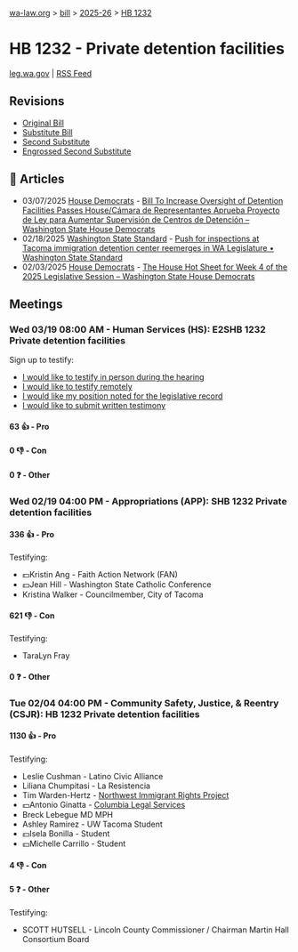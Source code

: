 [wa-law.org](/) > [bill](/bill/) > [2025-26](/bill/2025-26/) > [HB 1232](/bill/2025-26/hb/1232/)

# HB 1232 - Private detention facilities
[leg.wa.gov](https://app.leg.wa.gov/billsummary?BillNumber=1232&Year=2025&Initiative=false) | [RSS Feed](./rss.xml)

## Revisions
* [Original Bill](1/)
* [Substitute Bill](S/)
* [Second Substitute](S2/)
* [Engrossed Second Substitute](S2.E/)

## 📰 Articles
* 03/07/2025 [House Democrats](/org/house_democrats/) - [Bill To Increase Oversight of Detention Facilities Passes House/Cámara de Representantes Aprueba Proyecto de Ley para Aumentar Supervisión de Centros de Detención – Washington State House Democrats](https://housedemocrats.wa.gov/blog/2025/03/07/bill-to-increase-oversight-of-detention-facilities-passes-house-camara-de-representantes-aprueba-proyecto-de-ley-para-aumentar-supervision-de-centros-de-detencion/#:~:text=House%20Bill%201232)
* 02/18/2025 [Washington State Standard](/org/washington_state_standard/) - [Push for inspections at Tacoma immigration detention center reemerges in WA Legislature • Washington State Standard](https://washingtonstatestandard.com/2025/02/17/push-for-inspections-at-tacoma-immigration-detention-center-reemerges-in-wa-legislature/#:~:text=House%20Bill%201232)
* 02/03/2025 [House Democrats](/org/house_democrats/) - [The House Hot Sheet for Week 4 of the 2025 Legislative Session – Washington State House Democrats](https://housedemocrats.wa.gov/blog/2025/02/03/the-house-hot-sheet-for-week-4-of-the-2025-legislative-session/#:~:text=HB%201232)

## Meetings
### Wed 03/19 08:00 AM - Human Services (HS): E2SHB 1232 Private detention facilities
Sign up to testify:
* [I would like to testify in person during the hearing](https://app.leg.wa.gov/csi/Testifier/Add?chamber=House&mId=33076&aId=165726&caId=26407&tId=1)
* [I would like to testify remotely](https://app.leg.wa.gov/csi/Testifier/Add?chamber=House&mId=33076&aId=165726&caId=26407&tId=2)
* [I would like my position noted for the legislative record](https://app.leg.wa.gov/csi/Testifier/Add?chamber=House&mId=33076&aId=165726&caId=26407&tId=3)
* [I would like to submit written testimony](https://app.leg.wa.gov/csi/Testifier/Add?chamber=House&mId=33076&aId=165726&caId=26407&tId=4)

#### 63 👍 - Pro

#### 0 👎 - Con

#### 0 ❓ - Other

### Wed 02/19 04:00 PM - Appropriations (APP): SHB 1232 Private detention facilities
#### 336 👍 - Pro
Testifying:
* 💵Kristin Ang - Faith Action Network (FAN)
* 💵Jean Hill - Washington State Catholic Conference
* Kristina Walker - Councilmember, City of Tacoma

#### 621 👎 - Con
Testifying:
* TaraLyn Fray

#### 0 ❓ - Other

### Tue 02/04 04:00 PM - Community Safety, Justice, & Reentry (CSJR): HB 1232 Private detention facilities
#### 1130 👍 - Pro
Testifying:
* Leslie Cushman - Latino Civic Alliance
* Liliana Chumpitasi - La Resistencia
* Tim Warden-Hertz - [Northwest Immigrant Rights Project](/org/northwest_immigrant_rights_project/)
* 💵Antonio Ginatta - [Columbia Legal Services](/org/columbia_legal_services/)
* Breck Lebegue MD MPH
* Ashley Ramirez - UW Tacoma Student
* 💵Isela Bonilla - Student
* 💵Michelle Carrillo - Student

#### 4 👎 - Con

#### 5 ❓ - Other
Testifying:
* SCOTT HUTSELL - Lincoln County Commissioner / Chairman Martin Hall Consortium Board
